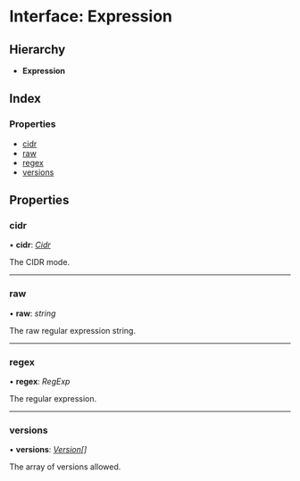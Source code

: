 
# Interface: Expression

## Hierarchy

* **Expression**

## Index

### Properties

* [cidr](_address_3_2_0_index_d_.ip.expression.md#cidr)
* [raw](_address_3_2_0_index_d_.ip.expression.md#raw)
* [regex](_address_3_2_0_index_d_.ip.expression.md#regex)
* [versions](_address_3_2_0_index_d_.ip.expression.md#versions)

## Properties

###  cidr

• **cidr**: *[Cidr](../modules/_address_3_2_0_index_d_.ip.md#cidr)*

The CIDR mode.

___

###  raw

• **raw**: *string*

The raw regular expression string.

___

###  regex

• **regex**: *RegExp*

The regular expression.

___

###  versions

• **versions**: *[Version](../modules/_address_3_2_0_index_d_.ip.md#version)[]*

The array of versions allowed.
